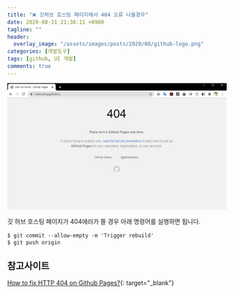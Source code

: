 ```yaml
---
title: "❌ 깃허브 호스팅 페이지에서 404 오류 나올경우"
date: 2020-08-31 21:38:11 +0900
tagline: ""
header: 
  overlay_image: "/assets/images/posts/2020/08/github-logo.png"
categories: [개발도구]
tags: [github, UI 개발]
comments: true
---
```


![github page 404 error](/assets/images/posts/2020/08/github-page-404.PNG)

깃 허브 호스팅 페이지가 404에러가 뜰 경우 아래 명령어를 실행하면 됩니다.
```
$ git commit --allow-empty -m 'Trigger rebuild'
$ git push origin
```
## 참고사이트
[How to fix HTTP 404 on Github Pages?](https://stackoverflow.com/questions/11577147/how-to-fix-http-404-on-github-pages/45907768#45907768){: target="_blank"}
